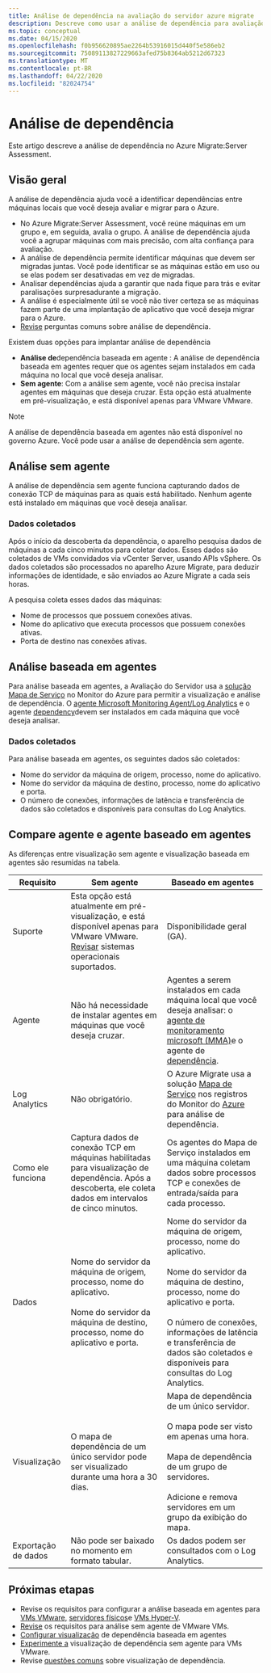 ```yaml
---
title: Análise de dependência na avaliação do servidor azure migrate
description: Descreve como usar a análise de dependência para avaliação usando a avaliação do servidor Azure Migrate.
ms.topic: conceptual
ms.date: 04/15/2020
ms.openlocfilehash: f0b956620895ae2264b53916015d440f5e586eb2
ms.sourcegitcommit: 75089113827229663afed75b8364ab5212d67323
ms.translationtype: MT
ms.contentlocale: pt-BR
ms.lasthandoff: 04/22/2020
ms.locfileid: "82024754"
---
```

# <a name="dependency-analysis"></a>Análise de dependência

Este artigo descreve a análise de dependência no Azure Migrate:Server Assessment.

## <a name="overview"></a>Visão geral

A análise de dependência ajuda você a identificar dependências entre máquinas locais que você deseja avaliar e migrar para o Azure. 

- No Azure Migrate:Server Assessment, você reúne máquinas em um grupo e, em seguida, avalia o grupo. A análise de dependência ajuda você a agrupar máquinas com mais precisão, com alta confiança para avaliação.
- A análise de dependência permite identificar máquinas que devem ser migradas juntas. Você pode identificar se as máquinas estão em uso ou se elas podem ser desativadas em vez de migradas.
- Analisar dependências ajuda a garantir que nada fique para trás e evitar paralisações surpresadurante a migração.
- A análise é especialmente útil se você não tiver certeza se as máquinas fazem parte de uma implantação de aplicativo que você deseja migrar para o Azure.
- [Revise](common-questions-discovery-assessment.md#what-is-dependency-visualization) perguntas comuns sobre análise de dependência.

Existem duas opções para implantar análise de dependência

- **Análise de**dependência baseada em agente : A análise de dependência baseada em agentes requer que os agentes sejam instalados em cada máquina no local que você deseja analisar.
- **Sem agente**: Com a análise sem agente, você não precisa instalar agentes em máquinas que deseja cruzar. Esta opção está atualmente em pré-visualização, e está disponível apenas para VMware VMware.

> [!NOTE]
> A análise de dependência baseada em agentes não está disponível no governo Azure. Você pode usar a análise de dependência sem agente.

## <a name="agentless-analysis"></a>Análise sem agente

A análise de dependência sem agente funciona capturando dados de conexão TCP de máquinas para as quais está habilitado. Nenhum agente está instalado em máquinas que você deseja analisar.

### <a name="collected-data"></a>Dados coletados

Após o início da descoberta da dependência, o aparelho pesquisa dados de máquinas a cada cinco minutos para coletar dados. Esses dados são coletados de VMs convidados via vCenter Server, usando APIs vSphere. Os dados coletados são processados no aparelho Azure Migrate, para deduzir informações de identidade, e são enviados ao Azure Migrate a cada seis horas.

A pesquisa coleta esses dados das máquinas: 
- Nome de processos que possuem conexões ativas.
- Nome do aplicativo que executa processos que possuem conexões ativas.
- Porta de destino nas conexões ativas.

## <a name="agent-based-analysis"></a>Análise baseada em agentes

Para análise baseada em agentes, a Avaliação do Servidor usa a [solução Mapa de Serviço](../azure-monitor/insights/service-map.md) no Monitor do Azure para permitir a visualização e análise de dependência. O [agente Microsoft Monitoring Agent/Log Analytics](../azure-monitor/platform/agents-overview.md#log-analytics-agent) e o agente [dependency](../azure-monitor/platform/agents-overview.md#dependency-agent)devem ser instalados em cada máquina que você deseja analisar.

### <a name="collected-data"></a>Dados coletados

Para análise baseada em agentes, os seguintes dados são coletados:

- Nome do servidor da máquina de origem, processo, nome do aplicativo.
- Nome do servidor da máquina de destino, processo, nome do aplicativo e porta.
- O número de conexões, informações de latência e transferência de dados são coletados e disponíveis para consultas do Log Analytics. 


## <a name="compare-agentless-and-agent-based"></a>Compare agente e agente baseado em agentes

As diferenças entre visualização sem agente e visualização baseada em agentes são resumidas na tabela.

**Requisito** | **Sem agente** | **Baseado em agentes**
--- | --- | ---
Suporte | Esta opção está atualmente em pré-visualização, e está disponível apenas para VMware VMware. [Revisar](migrate-support-matrix-vmware.md#agentless-dependency-analysis-requirements) sistemas operacionais suportados. | Disponibilidade geral (GA).
Agente | Não há necessidade de instalar agentes em máquinas que você deseja cruzar. | Agentes a serem instalados em cada máquina local que você deseja analisar: o [agente de monitoramento microsoft (MMA)](https://docs.microsoft.com/azure/log-analytics/log-analytics-agent-windows)e o agente de [dependência](https://docs.microsoft.com/azure/azure-monitor/platform/agents-overview#dependency-agent). 
Log Analytics | Não obrigatório. | O Azure Migrate usa a solução [Mapa de Serviço](https://docs.microsoft.com/azure/operations-management-suite/operations-management-suite-service-map) nos registros do Monitor do [Azure](https://docs.microsoft.com/azure/log-analytics/log-analytics-overview) para análise de dependência. 
Como ele funciona | Captura dados de conexão TCP em máquinas habilitadas para visualização de dependência. Após a descoberta, ele coleta dados em intervalos de cinco minutos. | Os agentes do Mapa de Serviço instalados em uma máquina coletam dados sobre processos TCP e conexões de entrada/saída para cada processo.
Dados | Nome do servidor da máquina de origem, processo, nome do aplicativo.<br/><br/> Nome do servidor da máquina de destino, processo, nome do aplicativo e porta. | Nome do servidor da máquina de origem, processo, nome do aplicativo.<br/><br/> Nome do servidor da máquina de destino, processo, nome do aplicativo e porta.<br/><br/> O número de conexões, informações de latência e transferência de dados são coletados e disponíveis para consultas do Log Analytics. 
Visualização | O mapa de dependência de um único servidor pode ser visualizado durante uma hora a 30 dias. | Mapa de dependência de um único servidor.<br/><br/> O mapa pode ser visto em apenas uma hora.<br/><br/> Mapa de dependência de um grupo de servidores.<br/><br/> Adicione e remova servidores em um grupo da exibição do mapa.
Exportação de dados | Não pode ser baixado no momento em formato tabular. | Os dados podem ser consultados com o Log Analytics.



## <a name="next-steps"></a>Próximas etapas
- Revise os requisitos para configurar a análise baseada em agentes para [VMs VMware,](migrate-support-matrix-vmware.md#agent-based-dependency-analysis-requirements) [servidores físicos](migrate-support-matrix-physical.md#agent-based-dependency-analysis-requirements)e [VMs Hyper-V](migrate-support-matrix-hyper-v.md#agent-based-dependency-analysis-requirements).
- [Revise](migrate-support-matrix-vmware.md#agentless-dependency-analysis-requirements) os requisitos para análise sem agente de VMware VMs.
- [Configurar visualização](how-to-create-group-machine-dependencies.md) de dependência baseada em agentes
- [Experimente a](how-to-create-group-machine-dependencies-agentless.md) visualização de dependência sem agente para VMs VMware.
- Revise [questões comuns](common-questions-discovery-assessment.md#what-is-dependency-visualization) sobre visualização de dependência.


